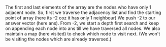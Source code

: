 The first and last elements of the array are the nodes who have only 1 adjacent node.
So, first we traverse the adjacency list and find the starting point of array (here its -2 coz it has only 1 neighbour)
We push -2 to our answer vector (here ans).
From -2, we start a depth first search and keep on appending each node into ans till we have traversed all nodes.
We also maintain a map (here visited) to check which node to visit next. (We won't be visiting the nodes which are already traversed.)